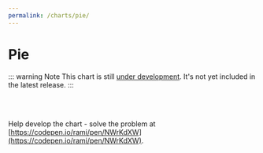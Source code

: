 ```yaml
---
permalink: /charts/pie/
---
```


# Pie <Badge type="warning" vertical="top" text="Under Development" />

::: warning Note
This chart is still [under development](/development/roadmap/). It's not yet included in the latest release.
:::

<br>
<br>

Help develop the chart - solve the problem at [https://codepen.io/rami/pen/NWrKdXW](https://codepen.io/rami/pen/NWrKdXW).
